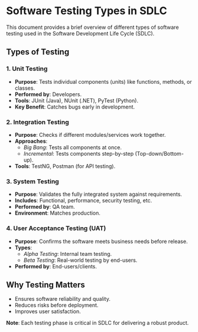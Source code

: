 # Software Testing Types in SDLC

This document provides a brief overview of different types of software testing used in the Software Development Life Cycle (SDLC).

## Types of Testing

### 1. Unit Testing
- **Purpose**: Tests individual components (units) like functions, methods, or classes.
- **Performed by**: Developers.
- **Tools**: JUnit (Java), NUnit (.NET), PyTest (Python).
- **Key Benefit**: Catches bugs early in development.

### 2. Integration Testing
- **Purpose**: Checks if different modules/services work together.
- **Approaches**:
  - *Big Bang*: Tests all components at once.
  - *Incremental*: Tests components step-by-step (Top-down/Bottom-up).
- **Tools**: TestNG, Postman (for API testing).

### 3. System Testing
- **Purpose**: Validates the fully integrated system against requirements.
- **Includes**: Functional, performance, security testing, etc.
- **Performed by**: QA team.
- **Environment**: Matches production.

### 4. User Acceptance Testing (UAT)
- **Purpose**: Confirms the software meets business needs before release.
- **Types**:
  - *Alpha Testing*: Internal team testing.
  - *Beta Testing*: Real-world testing by end-users.
- **Performed by**: End-users/clients.

## Why Testing Matters
- Ensures software reliability and quality.
- Reduces risks before deployment.
- Improves user satisfaction.

**Note**: Each testing phase is critical in SDLC for delivering a robust product.
